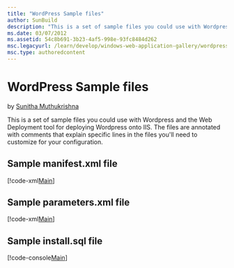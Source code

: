 ```yaml
---
title: "WordPress Sample files"
author: SunBuild
description: "This is a set of sample files you could use with Wordpress and the Web Deployment tool for deploying Wordpress onto IIS. The files are annotated with comment..."
ms.date: 03/07/2012
ms.assetid: 54c8b691-3b23-4af5-998e-93fc8484d262
msc.legacyurl: /learn/develop/windows-web-application-gallery/wordpress-sample-files
msc.type: authoredcontent
---
```

WordPress Sample files
====================
by [Sunitha Muthukrishna](https://github.com/SunBuild)

This is a set of sample files you could use with Wordpress and the Web Deployment tool for deploying Wordpress onto IIS. The files are annotated with comments that explain specific lines in the files you'll need to customize for your configuration.

## Sample manifest.xml file

[!code-xml[Main](wordpress-sample-files/samples/sample1.xml)]

## Sample parameters.xml file

[!code-xml[Main](wordpress-sample-files/samples/sample2.xml)]

## Sample install.sql file

[!code-console[Main](wordpress-sample-files/samples/sample3.cmd)]
